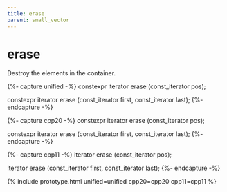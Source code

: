 ```yaml
---
title: erase
parent: small_vector
---
```


# erase

Destroy the elements in the container.

{%- capture unified -%}
<span class="cpp20">constexpr</span>
iterator
erase (const_iterator pos);

<span class="cpp20">constexpr</span>
iterator
erase (const_iterator first, const_iterator last);
{%- endcapture -%}

{%- capture cpp20 -%}
constexpr
iterator
erase (const_iterator pos);

constexpr
iterator
erase (const_iterator first, const_iterator last);
{%- endcapture -%}

{%- capture cpp11 -%}
iterator
erase (const_iterator pos);

iterator
erase (const_iterator first, const_iterator last);
{%- endcapture -%}

{% include prototype.html unified=unified cpp20=cpp20 cpp11=cpp11 %}
